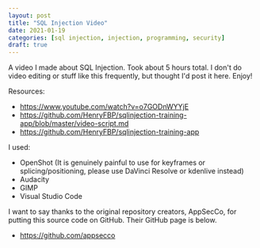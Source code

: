 ```yaml
---
layout: post
title: "SQL Injection Video"
date: 2021-01-19
categories: [sql injection, injection, programming, security]
draft: true
---
```


A video I made about SQL Injection. Took about 5 hours total. I don't do video editing or stuff like this frequently, but thought I'd post it here. Enjoy!

Resources:
- <https://www.youtube.com/watch?v=o7GODnWYYjE>
- <https://github.com/HenryFBP/sqlinjection-training-app/blob/master/video-script.md>
- <https://github.com/HenryFBP/sqlinjection-training-app>

I used:

- OpenShot (It is genuinely painful to use for keyframes or splicing/positioning, please use DaVinci Resolve or kdenlive instead)
- Audacity
- GIMP
- Visual Studio Code

I want to say thanks to the original repository creators, AppSecCo, for putting this source code on GitHub. Their GitHub page is below.

- <https://github.com/appsecco>